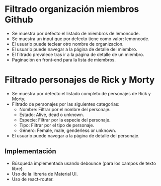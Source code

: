 # Filtrado organización miembros Github

- Se muestra por defecto el listado de miembros de lemoncode.
- Se muestra un input que por defecto tiene como valor: lemoncode.
- El usuario puede teclear otro nombre de organizacíon.
- El usuario puede navegar a la página de detalle del miembro.
- El filtrado prevalece tras ir a la página de detalle de un miembro.
- Paginación en front-end para la lista de miembros.

# Filtrado personajes de Rick y Morty

- Se muestra por defecto el listado completo de personajes de Rick y Morty.
- Filtrado de personajes por las siguientes categorias: 
  - Nombre: Filtrar por el nombre del personaje.
  - Estado: Alive, dead o unknown.
  - Especie: Filtrar por la especie del personaje.
  - Tipo: Filtrar por el tipo de personaje.
  - Género: Female, male, genderless or unknown.
- El usuario puede navegar a la página de detalle del personaje.

## Implementación 

- Búsqueda implementada usando debounce (para los campos de texto libre).
- Uso de la librería de Material UI.
- Uso de react-router.
